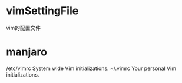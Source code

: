 # vimSettingFile
vim的配置文件

# manjaro
/etc/vimrc    System wide Vim initializations.
~/.vimrc      Your personal Vim initializations.

